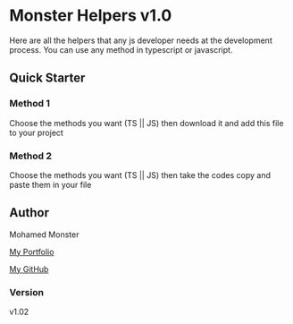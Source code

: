 # Monster Helpers v1.0

Here are all the helpers that any js developer needs at the development process.
You can use any method in typescript or javascript.

## Quick Starter

### Method 1
Choose the methods you want (TS || JS) then download it and add this file to your project

### Method 2

Choose the methods you want (TS || JS) then take the codes copy and paste them in your file

## Author

Mohamed Monster

[My Portfolio](https://mohamed--monster.web.app/)

[My GitHub](https://github.com/Monster-Mohamed)

### Version

v1.02